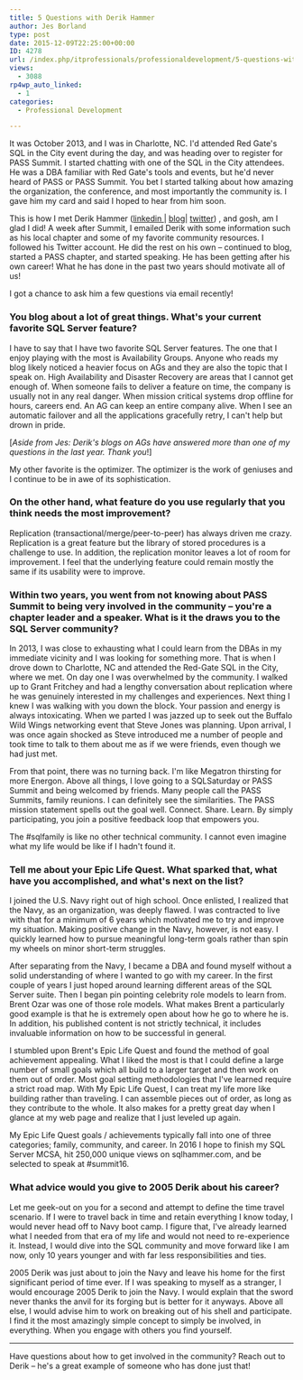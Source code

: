```yaml
---
title: 5 Questions with Derik Hammer
author: Jes Borland
type: post
date: 2015-12-09T22:25:00+00:00
ID: 4278
url: /index.php/itprofessionals/professionaldevelopment/5-questions-with-derik-hammer/
views:
  - 3088
rp4wp_auto_linked:
  - 1
categories:
  - Professional Development

---
```

It was October 2013, and I was in Charlotte, NC. I'd attended Red Gate's SQL in the City event during the day, and was heading over to register for PASS Summit. I started chatting with one of the SQL in the City attendees. He was a DBA familiar with Red Gate's tools and events, but he'd never heard of PASS or PASS Summit. You bet I started talking about how amazing the organization, the conference, and most importantly the community is. I gave him my card and said I hoped to hear from him soon.

This is how I met Derik Hammer (<a href="https://www.linkedin.com/in/sqlhammer" target="_blank">linkedin </a>| <a href="http://www.sqlhammer.com/blog/" target="_blank">blog</a>| <a href="https://twitter.com/SQLHammer" target="_blank">twitter</a>) , and gosh, am I glad I did! A week after Summit, I emailed Derik with some information such as his local chapter and some of my favorite community resources. I followed his Twitter account. He did the rest on his own &#8211; continued to blog, started a PASS chapter, and started speaking. He has been getting after his own career! What he has done in the past two years should motivate all of us!

I got a chance to ask him a few questions via email recently!

### You blog about a lot of great things. What's your current favorite SQL Server feature?

I have to say that I have two favorite SQL Server features. The one that I enjoy playing with the most is Availability Groups. Anyone who reads my blog likely noticed a heavier focus on AGs and they are also the topic that I speak on. High Availability and Disaster Recovery are areas that I cannot get enough of. When someone fails to deliver a feature on time, the company is usually not in any real danger. When mission critical systems drop offline for hours, careers end. An AG can keep an entire company alive. When I see an automatic failover and all the applications gracefully retry, I can't help but drown in pride.

[_Aside from Jes: Derik's blogs on AGs have answered more than one of my questions in the last year. Thank you_!]

My other favorite is the optimizer. The optimizer is the work of geniuses and I continue to be in awe of its sophistication.

### On the other hand, what feature do you use regularly that you think needs the most improvement?

Replication (transactional/merge/peer-to-peer) has always driven me crazy. Replication is a great feature but the library of stored procedures is a challenge to use. In addition, the replication monitor leaves a lot of room for improvement. I feel that the underlying feature could remain mostly the same if its usability were to improve.

### Within two years, you went from not knowing about PASS Summit to being very involved in the community &#8211; you're a chapter leader and a speaker. What is it the draws you to the SQL Server community?

In 2013, I was close to exhausting what I could learn from the DBAs in my immediate vicinity and I was looking for something more. That is when I drove down to Charlotte, NC and attended the Red-Gate SQL in the City, where we met. On day one I was overwhelmed by the community. I walked up to Grant Fritchey and had a lengthy conversation about replication where he was genuinely interested in my challenges and experiences. Next thing I knew I was walking with you down the block. Your passion and energy is always intoxicating. When we parted I was jazzed up to seek out the Buffalo Wild Wings networking event that Steve Jones was planning. Upon arrival, I was once again shocked as Steve introduced me a number of people and took time to talk to them about me as if we were friends, even though we had just met.

From that point, there was no turning back. I'm like Megatron thirsting for more Energon. Above all things, I love going to a SQLSaturday or PASS Summit and being welcomed by friends. Many people call the PASS Summits, family reunions. I can definitely see the similarities. The PASS mission statement spells out the goal well. Connect. Share. Learn. By simply participating, you join a positive feedback loop that empowers you.

The #sqlfamily is like no other technical community. I cannot even imagine what my life would be like if I hadn't found it.

### Tell me about your Epic Life Quest. What sparked that, what have you accomplished, and what's next on the list?

I joined the U.S. Navy right out of high school. Once enlisted, I realized that the Navy, as an organization, was deeply flawed. I was contracted to live with that for a minimum of 6 years which motivated me to try and improve my situation. Making positive change in the Navy, however, is not easy. I quickly learned how to pursue meaningful long-term goals rather than spin my wheels on minor short-term struggles.

After separating from the Navy, I became a DBA and found myself without a solid understanding of where I wanted to go with my career. In the first couple of years I just hoped around learning different areas of the SQL Server suite. Then I began pin pointing celebrity role models to learn from. Brent Ozar was one of those role models. What makes Brent a particularly good example is that he is extremely open about how he go to where he is. In addition, his published content is not strictly technical, it includes invaluable information on how to be successful in general.

I stumbled upon Brent's Epic Life Quest and found the method of goal achievement appealing. What I liked the most is that I could define a large number of small goals which all build to a larger target and then work on them out of order. Most goal setting methodologies that I've learned require a strict road map. With My Epic Life Quest, I can treat my life more like building rather than traveling. I can assemble pieces out of order, as long as they contribute to the whole. It also makes for a pretty great day when I glance at my web page and realize that I just leveled up again.

My Epic Life Quest goals / achievements typically fall into one of three categories; family, community, and career. In 2016 I hope to finish my SQL Server MCSA, hit 250,000 unique views on sqlhammer.com, and be selected to speak at #summit16.

### What advice would you give to 2005 Derik about his career?

Let me geek-out on you for a second and attempt to define the time travel scenario. If I were to travel back in time and retain everything I know today, I would never head off to Navy boot camp. I figure that, I've already learned what I needed from that era of my life and would not need to re-experience it. Instead, I would dive into the SQL community and move forward like I am now, only 10 years younger and with far less responsibilities and ties.

2005 Derik was just about to join the Navy and leave his home for the first significant period of time ever. If I was speaking to myself as a stranger, I would encourage 2005 Derik to join the Navy. I would explain that the sword never thanks the anvil for its forging but is better for it anyways. Above all else, I would advise him to work on breaking out of his shell and participate. I find it the most amazingly simple concept to simply be involved, in everything. When you engage with others you find yourself. 

* * *

Have questions about how to get involved in the community? Reach out to Derik &#8211; he's a great example of someone who has done just that!